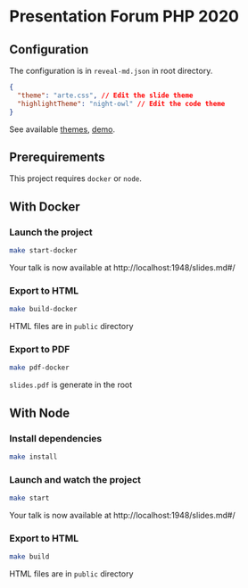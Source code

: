 # Presentation Forum PHP 2020

## Configuration

The configuration is in `reveal-md.json` in root directory.

```json
{
  "theme": "arte.css", // Edit the slide theme
  "highlightTheme": "night-owl" // Edit the code theme
}
```

See available [themes](https://github.com/highlightjs/highlight.js/tree/master/src/styles), [demo](https://highlightjs.org/static/demo/).

## Prerequirements

This project requires `docker` or `node`.

## With Docker

### Launch the project

```sh
make start-docker
```

Your talk is now available at http://localhost:1948/slides.md#/

### Export to HTML

```sh
make build-docker
```

HTML files are in `public` directory

### Export to PDF

```sh
make pdf-docker
```

`slides.pdf` is generate in the root

## With Node

### Install dependencies

```sh
make install
```

### Launch and watch the project

```sh
make start
```

Your talk is now available at http://localhost:1948/slides.md#/

### Export to HTML

```sh
make build
```

HTML files are in `public` directory

